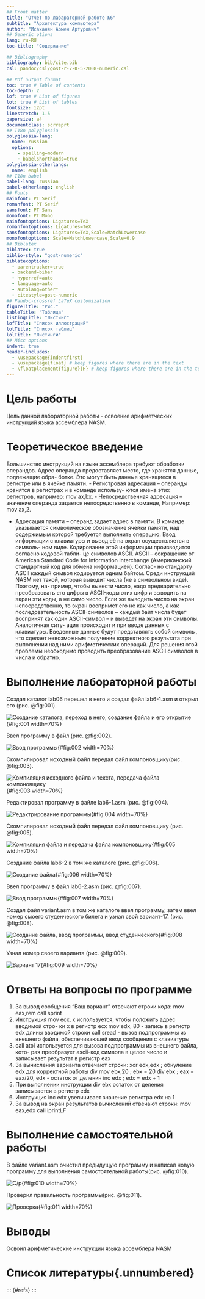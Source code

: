 ```yaml
---
## Front matter
title: "Отчет по лабараторной работе №6"
subtitle: "Архитектура компьютера"
author: "Исаханян Армен Артурович"
## Generic otions
lang: ru-RU
toc-title: "Содержание"

## Bibliography
bibliography: bib/cite.bib
csl: pandoc/csl/gost-r-7-0-5-2008-numeric.csl

## Pdf output format
toc: true # Table of contents
toc-depth: 2
lof: true # List of figures
lot: true # List of tables
fontsize: 12pt
linestretch: 1.5
papersize: a4
documentclass: scrreprt
## I18n polyglossia
polyglossia-lang:
  name: russian
  options:
	- spelling=modern
	- babelshorthands=true
polyglossia-otherlangs:
  name: english
## I18n babel
babel-lang: russian
babel-otherlangs: english
## Fonts
mainfont: PT Serif
romanfont: PT Serif
sansfont: PT Sans
monofont: PT Mono
mainfontoptions: Ligatures=TeX
romanfontoptions: Ligatures=TeX
sansfontoptions: Ligatures=TeX,Scale=MatchLowercase
monofontoptions: Scale=MatchLowercase,Scale=0.9
## Biblatex
biblatex: true
biblio-style: "gost-numeric"
biblatexoptions:
  - parentracker=true
  - backend=biber
  - hyperref=auto
  - language=auto
  - autolang=other*
  - citestyle=gost-numeric
## Pandoc-crossref LaTeX customization
figureTitle: "Рис."
tableTitle: "Таблица"
listingTitle: "Листинг"
lofTitle: "Список иллюстраций"
lotTitle: "Список таблиц"
lolTitle: "Листинги"
## Misc options
indent: true
header-includes:
  - \usepackage{indentfirst}
  - \usepackage{float} # keep figures where there are in the text
  - \floatplacement{figure}{H} # keep figures where there are in the text
---
```




# Цель работы

Цель данной лабораторной работы - освоение арифметческих инструкций
языка ассемблера NASM.

# Теоретическое введение

Большинство инструкций на языке ассемблера требуют обработки операндов.
Адрес операнда предоставляет место, где хранятся данные, подлежащие обра-
ботке. Это могут быть данные хранящиеся в регистре или в ячейке памяти. -
Регистровая адресация – операнды хранятся в регистрах и в команде использу-
ются имена этих регистров, например: mov ax,bx. - Непосредственная адресация
– значение операнда задается непосредственно в команде, Например: mov ax,2.
- Адресация памяти – операнд задает адрес в памяти. В команде указывается
символическое обозначение ячейки памяти, над содержимым которой требуется
выполнить операцию.
Ввод информации с клавиатуры и вывод её на экран осуществляется в символь-
ном виде. Кодирование этой информации производится согласно кодовой табли-
це символов ASCII. ASCII – сокращение от American Standard Code for Information
Interchange (Американский стандартный код для обмена информацией). Соглас-
но стандарту ASCII каждый символ кодируется одним байтом. Среди инструкций
NASM нет такой, которая выводит числа (не в символьном виде). Поэтому, на-
пример, чтобы вывести число, надо предварительно преобразовать его цифры в
ASCII-коды этих цифр и выводить на экран эти коды, а не само число. Если же
выводить число на экран непосредственно, то экран воспримет его не как число,
а как последовательность ASCII-символов – каждый байт числа будет воспринят
как один ASCII-символ – и выведет на экран эти символы. Аналогичная ситу-
ация происходит и при вводе данных с клавиатуры. Введенные данные будут
представлять собой символы, что сделает невозможным получение корректного
результата при выполнении над ними арифметических операций. Для решения
этой проблемы необходимо проводить преобразование ASCII символов в числа
и обратно.
# Выполнение лабораторной работы

Создал каталог lab06 перешел в него и создал файл lab6-1.asm и открыл его (рис. @fig:001).

![Создание каталога, переход в него, создание файла и его открытие](image/1.jpg){#fig:001 width=70%}

Ввел программу в файл (рис. @fig:002).

![Ввод программы](image/2.jpg){#fig:002 width=70%}

Скомпилировал исходный файл передал файл компоновщику(рис. @fig:003).

![Компиляция исходного файла и текста, передача файла компоновщику](image/3.jpg){#fig:003 width=70%}

Редактировал программу в файле lab6-1.asm (рис. @fig:004).

![Редактрирование программы](image/4.jpg){#fig:004 width=70%}


Скомпилировал исходный файл передал файл компоновщику (рис. @fig:005).

![Компиляция файла и передача файла компоновщику](image/5.jpg){#fig:005 width=70%}

Создание файла lab6-2 в том же каталоге (рис. @fig:006).

![Создание файла](image/6.jpg){#fig:006 width=70%}

Ввел программу в файл lab6-2.asm (рис. @fig:007).

![Ввод программы](image/7.jpg){#fig:007 width=70%}

Создал файл variant.asm в том же каталоге ввел программу, затем ввел номер смоего студенческого билета и узнал свой вариант-17. (рис. @fig:008).

![Создание файла, ввод программы, ввод студенческого](image/8.jpg){#fig:008 width=70%}

Узнал номер своего варианта (рис. @fig:009).

![Вариант 17](image/9.jpg){#fig:009 width=70%}





# Ответы на вопросы по программе

1. За вывод сообщения “Ваш вариант” отвечают строки кода:
mov eax,rem
call sprint
2. Инструкция mov ecx, x используется, чтобы положить адрес вводимой стро-
ки x в регистр ecx mov edx, 80 - запись в регистр edx длины вводимой строки
call sread - вызов подпрограммы из внешнего файла, обеспечивающей ввод
сообщения с клавиатуры
3. call atoi используется для вызова подпрограммы из внешнего файла, кото-
рая преобразует ascii-код символа в целое число и записывает результат в
регистр eax
4. За вычисления варианта отвечают строки:
xor edx,edx ; обнуление edx для корректной работы div
mov ebx,20 ; ebx = 20
div ebx ; eax = eax/20, edx - остаток от деления
inc edx ; edx = edx + 1
5. При выполнении инструкции div ebx остаток от деления записывается в
регистр edx
6. Инструкция inc edx увеличивает значение регистра edx на 1
7. За вывод на экран результатов вычислений отвечают строки:
mov eax,edx
call iprintLF




# Выполнение самостоятельной работы

В файле variant.asm очистил предыдущую программу и написал новую программу для выполнения самостоятельной работы(рис. @fig:010).

![C/p](image/10.jpg){#fig:010 width=70%}


Проверил правильность программы(рис. @fig:011).

![Проверка](image/11.jpg){#fig:011 width=70%}




















# Выводы

Освоил арифметические инструкции языка ассемблера NASM

# Список литературы{.unnumbered}

::: {#refs}
:::
